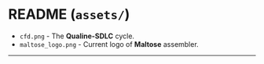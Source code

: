 # README (`assets/`)


- `cfd.png` - The **Qualine-SDLC** cycle.
- `maltose_logo.png` - Current logo of **Maltose** assembler.

---
